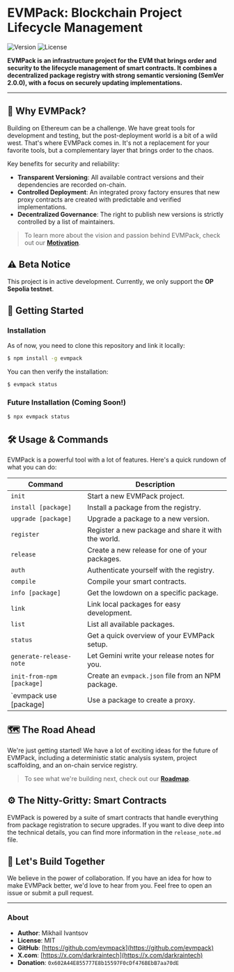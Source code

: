 # EVMPack: Blockchain Project Lifecycle Management

![Version](https://img.shields.io/badge/version-1.0.0--beta.1-blue)
![License](https://img.shields.io/badge/license-MIT-green)

**EVMPack is an infrastructure project for the EVM that brings order and security to the lifecycle management of smart contracts. It combines a decentralized package registry with strong semantic versioning (SemVer 2.0.0), with a focus on securely updating implementations.**

---

## 🤔 Why EVMPack?

Building on Ethereum can be a challenge. We have great tools for development and testing, but the post-deployment world is a bit of a wild west. That's where EVMPack comes in. It's not a replacement for your favorite tools, but a complementary layer that brings order to the chaos.

Key benefits for security and reliability:
- **Transparent Versioning**: All available contract versions and their dependencies are recorded on-chain.
- **Controlled Deployment**: An integrated proxy factory ensures that new proxy contracts are created with predictable and verified implementations.
- **Decentralized Governance**: The right to publish new versions is strictly controlled by a list of maintainers.

> To learn more about the vision and passion behind EVMPack, check out our [**Motivation**](./MOTIVATION.md).

## ⚠️ Beta Notice

This project is in active development. Currently, we only support the **OP Sepolia testnet**.

## 🚀 Getting Started

### Installation

As of now, you need to clone this repository and link it locally:

```bash
$ npm install -g evmpack
```

You can then verify the installation:
```bash
$ evmpack status
```

### Future Installation (Coming Soon!)
```bash
$ npx evmpack status
```

## 🛠️ Usage & Commands

EVMPack is a powerful tool with a lot of features. Here's a quick rundown of what you can do:

| Command | Description |
|---|---|
| `init` | Start a new EVMPack project. |
| `install [package]` | Install a package from the registry. |
| `upgrade [package]` | Upgrade a package to a new version. |
| `register` | Register a new package and share it with the world. |
| `release` | Create a new release for one of your packages. |
| `auth` | Authenticate yourself with the registry. |
| `compile` | Compile your smart contracts. |
| `info [package]` | Get the lowdown on a specific package. |
| `link` | Link local packages for easy development. |
| `list` | List all available packages. |
| `status` | Get a quick overview of your EVMPack setup. |
| `generate-release-note` | Let Gemini write your release notes for you. |
| `init-from-npm [package]`| Create an `evmpack.json` file from an NPM package. |
| `evmpack use [package] | Use a package to create a proxy. |


## 🗺️ The Road Ahead

We're just getting started! We have a lot of exciting ideas for the future of EVMPack, including a deterministic static analysis system, project scaffolding, and an on-chain service registry.

> To see what we're building next, check out our [**Roadmap**](./ROADMAP.md).

## ⚙️ The Nitty-Gritty: Smart Contracts

EVMPack is powered by a suite of smart contracts that handle everything from package registration to secure upgrades. If you want to dive deep into the technical details, you can find more information in the `release_note.md` file.

## 🤝 Let's Build Together

We believe in the power of collaboration. If you have an idea for how to make EVMPack better, we'd love to hear from you. Feel free to open an issue or submit a pull request.

---

### About

*   **Author**: Mikhail Ivantsov
*   **License**: MIT
*   **GitHub**: [https://github.com/evmpack](https://github.com/evmpack)
*   **X.com**: [https://x.com/darkraintech](https://x.com/darkraintech)
*   **Donation**: `0x602A44E855777E8b15597F0cDf476BEbB7aa70dE`
